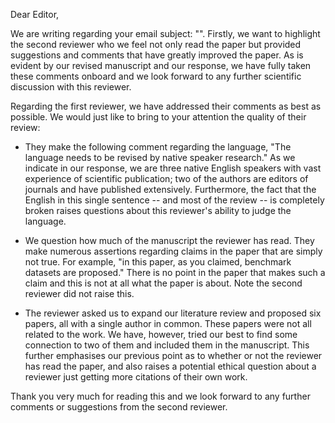 Dear Editor,

We are writing regarding your email subject: "". Firstly, we want to highlight
the second reviewer who we feel not only read the paper but provided suggestions
and comments that have greatly improved the paper. As is evident by our revised
manuscript and our response, we have fully taken these comments onboard and we
look forward to any further scientific discussion with this reviewer.

Regarding the first reviewer, we have addressed their comments as best as
possible. We would just like to bring to your attention the quality of their
review:

- They make the following comment regarding the language, "The language needs to
  be revised by native speaker research." As we indicate in our response, we are
  three native English speakers with vast experience of scientific publication;
  two of the authors are editors of journals and have published extensively.
  Furthermore, the fact that the English in this single sentence -- and most of
  the review -- is completely broken raises questions about this reviewer's
  ability to judge the language.

- We question how much of the manuscript the reviewer has read. They make
  numerous assertions regarding claims in the paper that are simply not true.
  For example, "in this paper, as you claimed, benchmark datasets are proposed."
  There is no point in the paper that makes such a claim and this is not at all
  what the paper is about. Note the second reviewer did not raise this.

- The reviewer asked us to expand our literature review and proposed six papers,
  all with a single author in common. These papers were not all related to the
  work. We have, however, tried our best to find some connection to two of them
  and included them in the manuscript. This further emphasises our previous
  point as to whether or not the reviewer has read the paper, and also raises a
  potential ethical question about a reviewer just getting more citations of
  their own work.

Thank you very much for reading this and we look forward to any further comments
or suggestions from the second reviewer.
